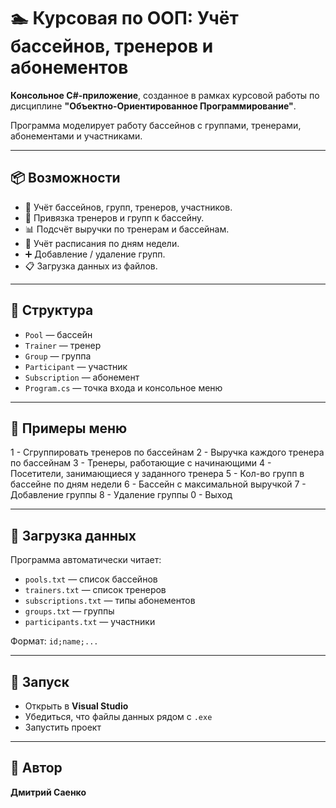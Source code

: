 # 🏊 Курсовая по ООП: Учёт бассейнов, тренеров и абонементов

**Консольное C#-приложение**, созданное в рамках курсовой работы по дисциплине **"Объектно-Ориентированное Программирование"**.

Программа моделирует работу бассейнов с группами, тренерами, абонементами и участниками.

---

## 📦 Возможности

- 📌 Учёт бассейнов, групп, тренеров, участников.
- 👥 Привязка тренеров и групп к бассейну.
- 📊 Подсчёт выручки по тренерам и бассейнам.
- 📅 Учёт расписания по дням недели.
- ➕ Добавление / удаление групп.
- 📋 Загрузка данных из файлов.

---

## 🧱 Структура

- `Pool` — бассейн
- `Trainer` — тренер
- `Group` — группа
- `Participant` — участник
- `Subscription` — абонемент
- `Program.cs` — точка входа и консольное меню

---

## 🔢 Примеры меню

1 - Сгруппировать тренеров по бассейнам
2 - Выручка каждого тренера по бассейнам
3 - Тренеры, работающие с начинающими
4 - Посетители, занимающиеся у заданного тренера
5 - Кол-во групп в бассейне по дням недели
6 - Бассейн с максимальной выручкой
7 - Добавление группы
8 - Удаление группы
0 - Выход


---

## 📂 Загрузка данных

Программа автоматически читает:

- `pools.txt` — список бассейнов
- `trainers.txt` — список тренеров
- `subscriptions.txt` — типы абонементов
- `groups.txt` — группы
- `participants.txt` — участники

Формат: `id;name;...`

---

## 🚀 Запуск

- Открыть в **Visual Studio**
- Убедиться, что файлы данных рядом с `.exe`
- Запустить проект

---

## 👤 Автор

**Дмитрий Саенко**
